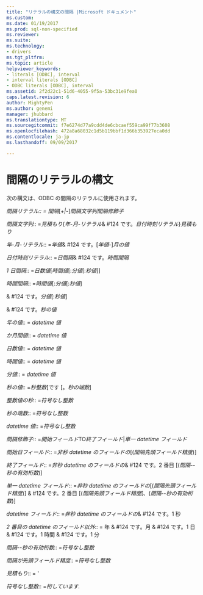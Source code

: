 ```yaml
---
title: "リテラルの構文の間隔 |Microsoft ドキュメント"
ms.custom: 
ms.date: 01/19/2017
ms.prod: sql-non-specified
ms.reviewer: 
ms.suite: 
ms.technology:
- drivers
ms.tgt_pltfrm: 
ms.topic: article
helpviewer_keywords:
- literals [ODBC], interval
- interval literals [ODBC]
- ODBC literals [ODBC], interval
ms.assetid: 2f2d22c1-51d6-4055-9f5a-53bc31e9fea0
caps.latest.revision: 6
author: MightyPen
ms.author: genemi
manager: jhubbard
ms.translationtype: MT
ms.sourcegitcommit: f7e6274d77a9cdd4de6cbcaef559ca99f77b3608
ms.openlocfilehash: 472a8a68032c1d5b119bbf1d366b353927eca0dd
ms.contentlocale: ja-jp
ms.lasthandoff: 09/09/2017

---
```

# <a name="interval-literal-syntax"></a>間隔のリテラルの構文
次の構文は、ODBC の間隔のリテラルに使用されます。  
  
 *間隔リテラル:: = 間隔*[+*&#124;*-]*間隔文字列間隔修飾子*  
  
 *間隔文字列*:: =*見積もり*{*年-月-リテラル*& #124 です。*日付時刻リテラル*}*見積もり*  
  
 *年-月-リテラル*:: =*年値*& #124 です。[*年値*-]*月の値*  
  
 *日付時刻リテラル*:: =*日間隔*& #124 です。*時間間隔*  
  
 *1 日間隔*:: =*日数値*[*時間値*[:*分値*[:*秒値*]]  
  
 *時間間隔*:: =*時間値*[:*分値*[:*秒値*]  
  
 & #124 です。*分値*[:*秒値*]  
  
 & #124 です。*秒の値*  
  
 *年の値*:: = *datetime 値*  
  
 *か月間値*:: = *datetime 値*  
  
 *日数値*:: = *datetime 値*  
  
 *時間値*:: = *datetime 値*  
  
 *分値*:: = *datetime 値*  
  
 *秒の値*:: =*秒整数*[です [。*秒の端数*]  
  
 *整数値の秒*:: =*符号なし整数*  
  
 *秒の端数*:: =*符号なし整数*  
  
 *datetime 値*:: =*符号なし整数*  
  
 *間隔修飾子*:: =*開始フィールド*TO*終了フィールド*&#124;*単一 datetime フィールド*  
  
 *開始日フィールド*:: =*非秒 datetime のフィールドの*[(*間隔先頭フィールド精度*)]  
  
 *終了フィールド*:: =*非秒 datetime のフィールドの*& #124 です。2 番目 [(*間隔--秒の有効桁数*)]  
  
 *単一 datetime フィールド*:: =*非秒 datetime のフィールドの*[(*間隔先頭フィールド精度*)] & #124 です。2 番目 [(*間隔先頭フィールド精度*[、(*間隔--秒の有効桁数*)]  
  
 *datetime フィールド*:: =*非秒 datetime のフィールドの*& #124 です。1 秒  
  
 *2 番目の datetime のフィールド以外*:: = 年 & #124 です。月 & #124 です。1 日 & #124 です。1 時間 & #124 です。1 分  
  
 *間隔--秒の有効桁数*:: =*符号なし整数*  
  
 *間隔が先頭フィールド精度*:: =*符号なし整数*  
  
 *見積もり*:: = '  
  
 *符号なし整数*:: =*桁しています.*
